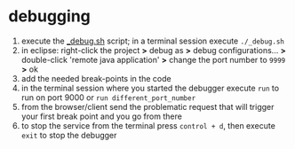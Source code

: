 # debugging

1. execute the [_debug.sh](https://github.com/vangav/vos_geo_server/blob/master/_debug.sh) script; in a terminal session execute `./_debug.sh`
2. in eclipse: right-click the project **>** debug as **>** debug configurations... **>** double-click 'remote java application' **>** change the port number to `9999` **>** ok
3. add the needed break-points in the code
4. in the terminal session where you started the debugger execute `run` to run on port 9000 or `run different_port_number` 
5. from the browser/client send the problematic request that will trigger your first break point and you go from there
6. to stop the service from the terminal press `control + d`, then execute `exit` to stop the debugger
